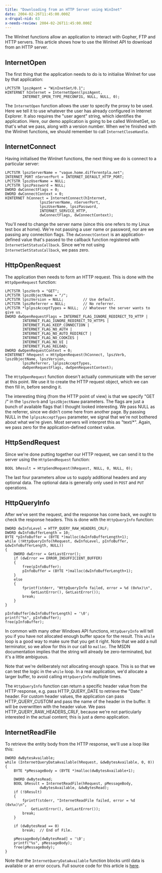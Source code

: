 ```yaml
---
title: "Downloading from an HTTP Server using WinInet"
date: 2004-02-26T11:45:00.000Z
x-drupal-nid: 63
x-needs-review: 2004-02-26T11:45:00.000Z
---
```

The WinInet functions allow an application to interact with Gopher, FTP and HTTP servers. This article shows how to use the WinInet API to download from an HTTP server.

## InternetOpen

The first thing that the application needs to do is to initialise WinInet for use by that application:

```
LPCTSTR lpszAgent = "WinInetGet/0.1";
HINTERNET hInternet = InternetOpen(lpszAgent,
		INTERNET_OPEN_TYPE_PRECONFIG, NULL, NULL, 0);
```

The `InternetOpen` function allows the user to specify the proxy to be used. Here we tell it to use whatever the user has already configured in Internet Explorer. It also requires the "user agent" string, which identifies the application. Here, our demo application is going to be called WinInetGet, so that's what we pass, along with a version number.
When we're finished with the WinInet functions, we should remember to call `InternetCloseHandle`.

## InternetConnect

Having initialised the WinInet functions, the next thing we do is connect to a particular server:

```
LPCTSTR lpszServerName = "vague.home.differentpla.net";
INTERNET_PORT nServerPort = INTERNET_DEFAULT_HTTP_PORT;
LPCTSTR lpszUserName = NULL;
LPCTSTR lpszPassword = NULL;
DWORD dwConnectFlags = 0;
DWORD dwConnectContext = 0;
HINTERNET hConnect = InternetConnect(hInternet,
				lpszServerName, nServerPort,
				lpszUserName, lpszPassword,
				INTERNET_SERVICE_HTTP,
				dwConnectFlags, dwConnectContext);
```

You'll need to change the server name (since this one refers to my Linux test box at home). We're not passing a user name or password, nor are we passing any connection flags. The `dwConnectContext` is an application-defined value that's passed to the callback function registered with `InternetSetStatusCallback`. Since we're not using `InternetSetStatusCallback`, we pass zero.

## HttpOpenRequest

The application then needs to form an HTTP request. This is done with the `HttpOpenRequest` function:

```
LPCTSTR lpszVerb = "GET";
LPCTSTR lpszObjectName = "/";
LPCTSTR lpszVersion = NULL;			// Use default.
LPCTSTR lpszReferrer = NULL;		// No referrer.
LPCTSTR *lplpszAcceptTypes = NULL;	// Whatever the server wants to give us.
DWORD dwOpenRequestFlags = INTERNET_FLAG_IGNORE_REDIRECT_TO_HTTP |
		INTERNET_FLAG_IGNORE_REDIRECT_TO_HTTPS |
		INTERNET_FLAG_KEEP_CONNECTION |
		INTERNET_FLAG_NO_AUTH |
		INTERNET_FLAG_NO_AUTO_REDIRECT |
		INTERNET_FLAG_NO_COOKIES |
		INTERNET_FLAG_NO_UI |
		INTERNET_FLAG_RELOAD;
DWORD dwOpenRequestContext = 0;
HINTERNET hRequest = HttpOpenRequest(hConnect, lpszVerb, lpszObjectName, lpszVersion,
		lpszReferrer, lplpszAcceptTypes,
		dwOpenRequestFlags, dwOpenRequestContext);
```

The `HttpOpenRequest` function doesn't actually communicate with the server at this point. We use it to create the HTTP request object, which we can then fill in, before sending it.

The interesting thing (from the HTTP point of view) is that we specify "GET /" in the `lpszVerb` and `lpszObjectName` parameters. The flags are just a bunch of available flags that I thought looked interesting. We pass NULL as the referrer, since we didn't come here from another page. By passing NULL in the `lplpszAcceptTypes` parameter, we signal that we're not bothered about what we're given. Most servers will interpret this as "text/*". Again, we pass zero for the application-defined context value.

## HttpSendRequest

Since we're done putting together our HTTP request, we can send it to the server using the `HttpSendRequest` function:

```
BOOL bResult = HttpSendRequest(hRequest, NULL, 0, NULL, 0);
```

The last four parameters allow us to supply additional headers and any optional data. The optional data is generally only used in `POST` and `PUT` operations.
## HttpQueryInfo

After we've sent the request, and the response has come back, we ought to check the response headers. This is done with the `HttpQueryInfo` function:

```
DWORD dwInfoLevel = HTTP_QUERY_RAW_HEADERS_CRLF;
DWORD dwInfoBufferLength = 10;
BYTE *pInfoBuffer = (BYTE *)malloc(dwInfoBufferLength+1);
while (!HttpQueryInfo(hRequest, dwInfoLevel, pInfoBuffer, &dwInfoBufferLength, NULL))
{
	DWORD dwError = GetLastError();
	if (dwError == ERROR_INSUFFICIENT_BUFFER)
	{
		free(pInfoBuffer);
		pInfoBuffer = (BYTE *)malloc(dwInfoBufferLength+1);
	}
	else
	{
		fprintf(stderr, "HttpQueryInfo failed, error = %d (0x%x)\n",
			GetLastError(), GetLastError());
		break;
	}
}

pInfoBuffer[dwInfoBufferLength] = '\0';
printf("%s", pInfoBuffer);
free(pInfoBuffer);
```

In common with many other Windows API functions, `HttpQueryInfo` will tell you if you have not allocated enough buffer space for the result. This `while` loop is a good way to make sure that you get it right. Note that we add a null terminator, so we allow for this in our call to `malloc`. The MSDN documentation implies that the string will already be zero-terminated, but it's a little ambiguous.

Note that we're deliberately not allocating enough space. This is so that we can test the logic in the `while` loop. In a real application, we'd allocate a larger buffer, to avoid calling `HttpQueryInfo` multiple times.

The `HttpQueryInfo` function can return a specific header value from the HTTP response, e.g. pass HTTP_QUERY_DATE to retrieve the "Date:" header. For custom header values, the application can pass HTTP_QUERY_CUSTOM and pass the name of the header in the buffer. It will be overwritten with the header value. We pass HTTP_QUERY_RAW_HEADERS_CRLF, because we're not particularly interested in the actual content; this is just a demo application.

## InternetReadFile

To retrieve the entity body from the HTTP response, we'll use a loop like this:

```
DWORD dwBytesAvailable;
while (InternetQueryDataAvailable(hRequest, &dwBytesAvailable, 0, 0))
{
	BYTE *pMessageBody = (BYTE *)malloc(dwBytesAvailable+1);

	DWORD dwBytesRead;
	BOOL bResult = InternetReadFile(hRequest, pMessageBody,
				dwBytesAvailable, &dwBytesRead);
	if (!bResult)
	{
		fprintf(stderr, "InternetReadFile failed, error = %d (0x%x)\n",
			GetLastError(), GetLastError());
		break;
	}

	if (dwBytesRead == 0)
		break;	// End of File.

	pMessageBody[dwBytesRead] = '\0';
	printf("%s", pMessageBody);
	free(pMessageBody);
}
```

Note that the `InternetQueryDataAvailable` function blocks until data is available or an error occurs.
Full source code for this article is [here](/node/view/130).
